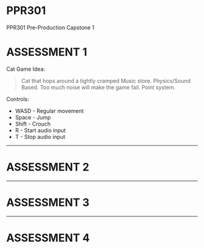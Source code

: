 # PPR301
PPR301 Pre-Production Capstone 1

# ASSESSMENT 1
Cat Game Idea:

> Cat that hops around a tightly cramped Music store. Physics/Sound Based. Too much noise will make the game fail. Point system.

Controls:

 - WASD - Regular movement 
 - Space - Jump 
 - Shift - Crouch 
 - R - Start audio input
 - T - Stop audio input

--------
# ASSESSMENT 2

--------
# ASSESSMENT 3

--------
# ASSESSMENT 4


